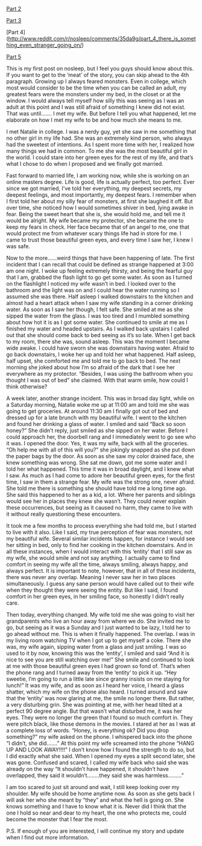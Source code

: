 [Part 2](http://www.reddit.com/r/nosleep/comments/33cfo3/part_2_what_exactly_is_it/)


[Part 3](http://www.reddit.com/r/nosleep/comments/33l41r/part_3_her_green_eyes/)   


[Part 4]
(http://www.reddit.com/r/nosleep/comments/35da9g/part_4_there_is_something_even_stranger_going_on/)


[Part 5](http://www.reddit.com/r/nosleep/comments/36btic/part_5_i_finally_understand/)

This is my first post on nosleep, but I feel you guys should know about this. If you want to get to the ‘meat’ of the story, you can skip ahead to the 4th paragraph. Growing up I always feared monsters. Even in college, which most would consider to be the time when you can be called an adult, my greatest fears were the monsters under my bed, in the closet or at the window. I would always tell myself how silly this was seeing as I was an adult at this point and I was still afraid of something I knew did not exist. That was until……. I met my wife. But before I tell you what happened, let me elaborate on how I met my wife to be and how much she means to me.

	
   I met Natalie in college. I was a nerdy guy, yet she saw in me something that no other girl in my life had. She was an extremely kind person, who always had the sweetest of intentions. As I spent more time with her, I realized how many things we had in common. To me she was the most beautiful girl in the world. I could stare into her green eyes for the rest of my life, and that’s what I chose to do when I proposed and we finally got married.	


   Fast forward to married life, I am working now, while she is working on an online masters degree. Life is good, life is actually perfect, too perfect. Ever since we got married, I’ve told her everything, my deepest secrets, my deepest feelings, and most importantly, my deepest fears. I remember when I first told her about my silly fear of monsters, at first she laughed it off. But over time, she noticed how I would sometimes shiver in bed, lying awake in fear. Being the sweet heart that she is, she would hold me, and tell me it would be alright. My wife became my protector, she became the one to keep my fears in check. Her face became that of an angel to me, one that would protect me from whatever scary things life had in store for me. I came to trust those beautiful green eyes, and every time I saw her, I knew I was safe.	


   Now to the more……weird things that have been happening of late. The first incident that I can recall that could be defined as strange happened at 3:00 am one night. I woke up feeling extremely thirsty, and being the fearful guy that I am, grabbed the flash light to go get some water. As soon as I turned on the flashlight I noticed my wife wasn’t in bed. I looked over to the bathroom and the light was on and I could hear the water running so I assumed she was there. Half asleep I walked downstairs to the kitchen and almost had a heart attack when I saw my wife standing in a corner drinking water. As soon as I saw her though, I felt safe. She smiled at me as she sipped the water from the glass. I was too tired and I mumbled something about how hot it is as I got some water. She continued to smile at me as I finished my water and headed upstairs. As I walked back upstairs I called out that she should come back to bed seeing as it’s so late. When I get back to my room, there she was, sound asleep. This was the moment I became wide awake. I could have sworn she was downstairs having water. Afraid to go back downstairs, I woke her up and told her what happened. Half asleep, half upset, she comforted me and told me to go back to bed. The next morning she joked about how I’m so afraid of the dark that I see her everywhere as my protector. “Besides, I was using the bathroom when you thought I was out of bed” she claimed. With that warm smile, how could I think otherwise?

	
   A week later, another strange incident. This was in broad day light, while on a Saturday morning, Natalie woke me up at 11:00 am and told me she was going to get groceries. At around 11:30 am I finally got out of bed and dressed up for a late brunch with my beautiful wife. I went to the kitchen and found her drinking a glass of water. I smiled and said “Back so soon honey?” She didn’t reply, just smiled as she sipped on her water. Before I could approach her, the doorbell rang and I immediately went to go see who it was. I opened the door. Yes, it was my wife, back with all the groceries. “Oh help me with all of this will you?” she jokingly snapped as she put down the paper bags by the door. As soon as she saw my color drained face, she knew something was wrong. She sat me down, got me some water and I told her what happened. This time it was in broad daylight, and I knew what I saw. As much as I had come to adore her beautiful green eyes, for the first time, I saw in them a strange fear. My wife was the strong one, never afraid. She told me there is something she should have told me a long time ago. She said this happened to her as a kid, a lot. Where her parents and siblings would see her in places they knew she wasn’t. They could never explain these occurrences, but seeing as it caused no harm, they came to live with it without really questioning these encounters. 
	

   It took me a few months to process everything she had told me, but I started to live with it also. Like I said, my true perception of fear was monsters, not my beautiful wife. Several similar incidents happen, for instance I would see her sitting in bed, only to find her cooking in the kitchen downstairs. And in all these instances, when I would interact with this ‘entity’ that I still saw as my wife, she would smile and not say anything. I actually came to find comfort in seeing my wife all the time, always smiling, always happy, and always perfect. It is important to note, however, that in all of these incidents, there was never any overlap. Meaning I never saw her in two places simultaneously. I guess any sane person would have called out to their wife when they thought they were seeing the entity. But like I said, I found comfort in her green eyes, in her smiling face, so honestly I didn’t really care.
 
	
   Then today, everything changed. My wife told me she was going to visit her grandparents who live an hour away from where we do. She invited me to go, but seeing as it was a Sunday and I just wanted to be lazy, I told her to go ahead without me. This is when it finally happened. The overlap. I was in my living room watching TV when I got up to get myself a coke. There she was, my wife again, sipping water from a glass and just smiling. I was so used to it by now, knowing this was the ‘entity’, I smiled and said “And it is nice to see you are still watching over me!” She smile and continued to look at me with those beautiful green eyes I had grown so fond of. That’s when the phone rang and I turned away from the ‘entity’ to pick it up. “Hey sweetie, I’m going to run a little late since granny insists on me staying for lunch!” It was my wife, and as soon as I heard her voice, I heard a glass shatter, which my wife on the phone also heard. I turned around and saw that the ‘entity’ was now glaring at me, the smile no longer there. But rather, a very disturbing grin. She was pointing at me, with her head tilted at a perfect 90 degree angle. But that wasn’t what disturbed me, it was her eyes. They were no longer the green that I found so much comfort in. They were pitch black, like those demons in the movies. I stared at her as I was at a complete loss of words. “Honey, is everything ok? Did you drop something?” my wife asked on the phone. I whispered back into the phone “I didn’t, she did…….” At this point my wife screamed into the phone “HANG UP AND LOOK AWAY!!!!” I don’t know how I found the strength to do so, but I did exactly what she said. When I opened my eyes a split second later, she was gone. Confused and scared, I called my wife back who said she was already on the way “It shouldn’t have happened, it shouldn’t have overlapped, they said it wouldn’t……..they said she was harmless………”


   I am too scared to just sit around and wait, I still keep looking over my shoulder. My wife should be home anytime now. As soon as she gets back I will ask her who she meant by “they” and what the hell is going on. She knows something and I have to know what it is. Never did I think that the one I hold so near and dear to my heart, the one who protects me, could become the monster that I fear the most.


P.S. If enough of you are interested, I will continue my story and update when I find out more information.
